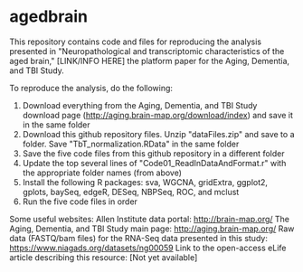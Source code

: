 # agedbrain
This repository contains code and files for reproducing the analysis presented in "Neuropathological and transcriptomic characteristics of the aged brain," [LINK/INFO HERE] the platform paper for the Aging, Dementia, and TBI Study. 

To reproduce the analysis, do the following:
1) Download everything from the Aging, Dementia, and TBI Study download page (http://aging.brain-map.org/download/index) and save it in the same folder
2) Download this github repository files.  Unzip "dataFiles.zip" and save to a folder.  Save "TbT_normalization.RData" in the same folder
3) Save the five code files from this github repository in a different folder
4) Update the top several lines of "Code01_ReadInDataAndFormat.r" with the appropriate folder names (from above)
5) Install the following R packages: sva, WGCNA, gridExtra, ggplot2, gplots, baySeq, edgeR, DESeq, NBPSeq, ROC, and mclust
6) Run the five code files in order

Some useful websites:
Allen Institute data portal: http://brain-map.org/
The Aging, Dementia, and TBI Study main page: http://aging.brain-map.org/
Raw data (FASTQ/bam files) for the RNA-Seq data presented in this study: https://www.niagads.org/datasets/ng00059
Link to the open-access eLife article describing this resource: [Not yet available]
